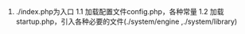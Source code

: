 1. ./index.php为入口
    1.1 加载配置文件config.php，各种常量
    1.2 加载startup.php，引入各种必要的文件(./system/engine ,./system/library)


